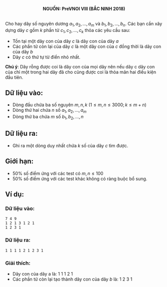 **<center>NGUỒN: PreVNOI Ⅷ (BẮC NINH 2018)</center>**
<br>

Cho hay dãy số nguyên dương $a_1,a_2,…,a_m$ và $b_1,b_2,…,b_n$. Các bạn cần xây dựng dãy $c$ gồm $k$ phần tử $c_1,c_2,…,c_k$ thỏa các yêu cầu sau:
- Tồn tại một dãy con của dãy $c$ là dãy con của dãy $a$
- Các phần tử còn lại của dãy $c$ là một dãy con của $c$ đồng thời là dãy con của dãy $b$
- Dãy $c$ có thứ tự từ điển nhỏ nhất.

**Chú ý**: Dãy rỗng được coi là dãy con của mọi dãy nên nếu dãy c dãy con của chỉ một trong hai dãy đã cho cũng được coi là thỏa mãn hai điều kiện đầu tiên.

## Dữ liệu vào:
- Dòng đầu chứa ba số nguyên $m,n,k\ (1≤m,n≤3000;k≤m+n)$
- Dòng thứ hai chứa $n$ số $a_1,a_2,…,a_m$
- Dòng thứ ba chứa $m$ số $b_1,b_2,…,n$

## Dữ liệu ra:
- Ghi ra một dòng duy nhất chứa $k$ số của dãy $c$ tìm được.

## Giới hạn:
- $50\%$ số điểm ứng với các test có $m,n≤100$
- $50\%$ số điểm ứng với các test khác không có ràng buộc bổ sung.

## Ví dụ:
### Dữ liệu vào:
```
7 4 9
1 2 1 3 1 2 1
1 2 3 1
```

### Dữ liệu ra:
```
1 1 1 1 2 1 2 3 1
```

### Giải thích:
- Dãy con của dãy a là: $1\ 1\ 1\ 2\ 1$
- Các phần tử còn lại tạo thành dãy con của dãy $b$ là: $1\ 2\ 3\ 1$